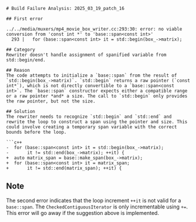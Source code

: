 ```
# Build Failure Analysis: 2025_03_19_patch_16

## First error

../../media/muxers/mp4_movie_box_writer.cc:293:30: error: no viable conversion from 'const int *' to 'base::span<const int>'
  293 |   for (base::span<const int> it = std::begin(box_->matrix);

## Category
Rewriter doesn't handle assignment of spanified variable from std::begin/end.

## Reason
The code attempts to initialize a `base::span` from the result of `std::begin(box_->matrix)`. `std::begin` returns a raw pointer (`const int*`), which is not directly convertible to a `base::span<const int>`. The `base::span` constructor expects either a compatible range or a raw pointer *and* a size. The call to `std::begin` only provides the raw pointer, but not the size.

## Solution
The rewriter needs to recognize `std::begin` and `std::end` and rewrite the loop to construct a span using the pointer and size. This could involve creating a temporary span variable with the correct bounds before the loop.

```c++
-  for (base::span<const int> it = std::begin(box_->matrix);
-       it != std::end(box_->matrix); ++it) {
+  auto matrix_span = base::make_span(box_->matrix);
+  for (base::span<const int> it = matrix_span;
+       it != std::end(matrix_span); ++it) {
```

## Note
The second error indicates that the loop increment `++it` is not valid for a `base::span`. The `CheckedContiguousIterator` is only incrementable using `+=`.
This error will go away if the suggestion above is implemented.
